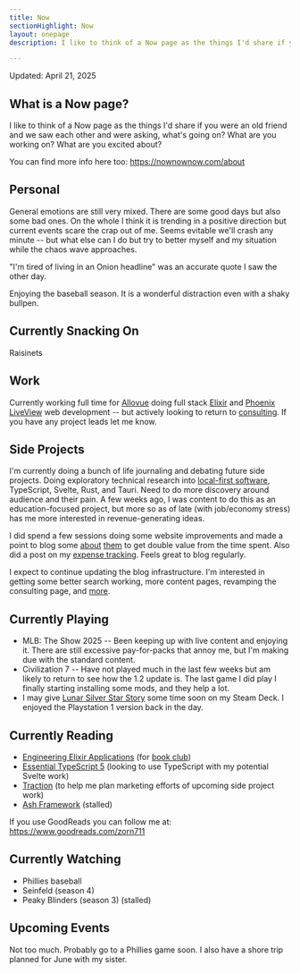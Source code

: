 ```yaml
---
title: Now
sectionHighlight: Now
layout: onepage
description: I like to think of a Now page as the things I'd share if you were an old friend and we saw each other and were asking, what's going on? What are you working on? What are you excited about?

---
```


Updated: April 21, 2025

## What is a Now page?

I like to think of a Now page as the things I'd share if you were an old friend and we saw each other and were asking, what's going on? What are you working on? What are you excited about?

You can find more info here too: <https://nownownow.com/about>

## Personal

General emotions are still very mixed. There are some good days but also some bad ones. On the whole I think it is trending in a positive direction but current events scare the crap out of me. Seems evitable we'll crash any minute -- but what else can I do but try to better myself and my situation while the chaos wave approaches. 

"I'm tired of living in an Onion headline" was an accurate quote I saw the other day. 

Enjoying the baseball season. It is a wonderful distraction even with a shaky bullpen.

## Currently Snacking On

Raisinets

## Work

Currently working full time for [Allovue](https://www.allovue.com/) doing full stack [Elixir](https://elixir-lang.org/) and [Phoenix LiveView](https://www.phoenixframework.org/) web development -- but actively looking to return to [consulting](https://mikezornek.com/elixir-consulting/). If you have any project leads let me know.

## Side Projects

I'm currently doing a bunch of life journaling and debating future side projects. Doing exploratory technical research into [local-first software](/posts/2025/2/what-is-local-first-software/), TypeScript, Svelte, Rust, and Tauri. Need to do more discovery around audience and their pain. A few weeks ago, I was content to do this as an education-focused project, but more so as of late (with job/economy stress) has me more interested in revenue-generating ideas.

I did spend a few sessions doing some website improvements and made a point to blog some [about](/posts/2025/4/custom-fonts-without-google/) [them](/posts/2025/4/modern-hugo-on-render-static-site/) to get double value from the time spent. Also did a post on my [expense tracking](/posts/2025/4/google-sheets-expense-budgeting/). Feels great to blog regularly.

I expect to continue updating the blog infrastructure. I'm interested in getting some better search working, more content pages, revamping the consulting page, and [more](https://github.com/zorn/mikezornek.com/issues). 

## Currently Playing

* MLB: The Show 2025 -- Been keeping up with live content and enjoying it. There are still excessive pay-for-packs that annoy me, but I'm making due with the standard content.
* Civilization 7 -- Have not played much in the last few weeks but am likely to return to see how the 1.2 update is. The last game I did play I finally starting installing some mods, and they help a lot.
* I may give [Lunar Silver Star Story](https://www.lunarremastered.com/) some time soon on my Steam Deck. I enjoyed the Playstation 1 version back in the day.

## Currently Reading

* [Engineering Elixir Applications](https://pragprog.com/titles/beamops/engineering-elixir-applications/) (for [book club](https://elixirbookclub.github.io/website/))
* [Essential TypeScript 5](https://www.manning.com/books/essential-typescript-5-third-edition) (looking to use TypeScript with my potential Svelte work)
* [Traction](https://www.goodreads.com/book/show/25768015-traction) (to help me plan marketing efforts of upcoming side project work)
* [Ash Framework](https://pragprog.com/titles/ldash/ash-framework/) (stalled)

If you use GoodReads you can follow me at: <https://www.goodreads.com/zorn711>

## Currently Watching

* Phillies baseball
* Seinfeld (season 4)
* Peaky Blinders (season 3) (stalled)

## Upcoming Events

Not too much. Probably go to a Phillies game soon. I also have a shore trip planned for June with my sister.
